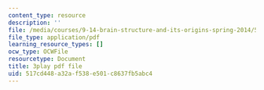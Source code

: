 ```yaml
---
content_type: resource
description: ''
file: /media/courses/9-14-brain-structure-and-its-origins-spring-2014/517cd448a32af538e501c8637fb5abc4_555136.pdf
file_type: application/pdf
learning_resource_types: []
ocw_type: OCWFile
resourcetype: Document
title: 3play pdf file
uid: 517cd448-a32a-f538-e501-c8637fb5abc4
---
```

